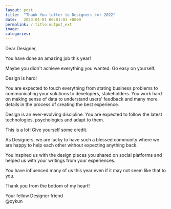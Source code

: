 ```yaml
---
layout: post
title:  "Thank You letter to Designers for 2022"
date:   2023-01-01 00:01:01 +0000
permalink: /:title:output_ext
image: 
categories:
---
```


<div class="max-width">
<p>Dear Designer,</p>

<p>You have done an amazing job this year!</p>

<p>Maybe you didn't achieve everything you wanted. Go easy on yourself.</p>

<p>Design is hard!</p>

<p>You are expected to touch everything from stating business problems to communicating your solutions to developers, stakeholders. You work hard on making sense of data to understand users' feedback and many more details in the process of creating the best experience.</p>

<p>Design is an ever-evolving discipline. You are expected to follow the latest technologies, psychologies and adapt to them.</p>

<p>This is a lot! Give yourself some credit.</p>

<p>As Designers, we are lucky to have such a blessed community where we are happy to help each other without expecting anything back.</p>

<p>You inspired us with the design pieces you shared on social platforms and helped us with your writings from your experiences.</p>

<p>You have influenced many of us this year even if it may not seem like that to you.</p>

<p>Thank you from the bottom of my heart!</p>

<p>Your fellow Designer friend<br>
@oykun</p>
</div>